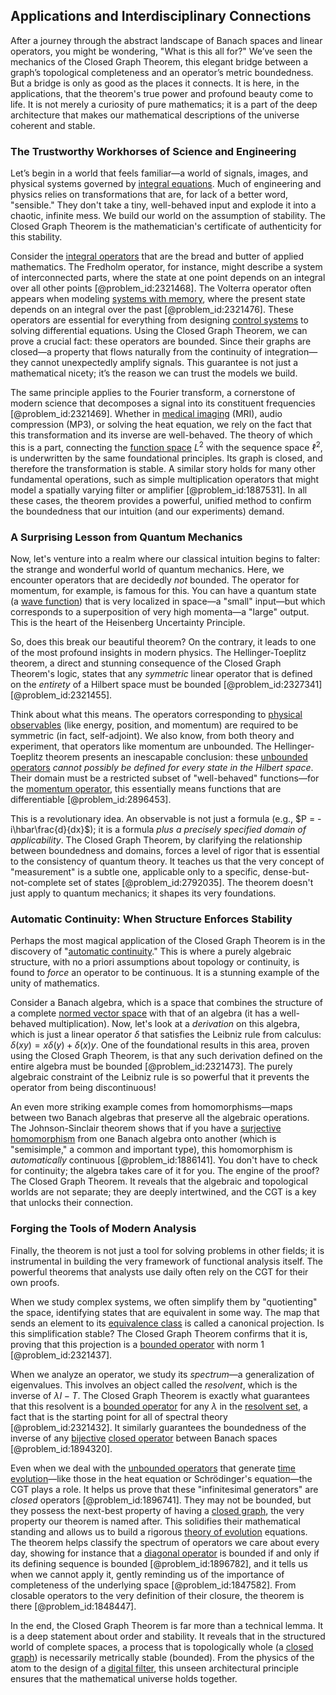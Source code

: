 ## Applications and Interdisciplinary Connections

After a journey through the abstract landscape of Banach spaces and linear operators, you might be wondering, "What is this all for?" We’ve seen the mechanics of the Closed Graph Theorem, this elegant bridge between a graph’s topological completeness and an operator’s metric boundedness. But a bridge is only as good as the places it connects. It is here, in the applications, that the theorem's true power and profound beauty come to life. It is not merely a curiosity of pure mathematics; it is a part of the deep architecture that makes our mathematical descriptions of the universe coherent and stable.

### The Trustworthy Workhorses of Science and Engineering

Let’s begin in a world that feels familiar—a world of signals, images, and physical systems governed by [integral equations](@article_id:138149). Much of engineering and physics relies on transformations that are, for lack of a better word, "sensible." They don't take a tiny, well-behaved input and explode it into a chaotic, infinite mess. We build our world on the assumption of stability. The Closed Graph Theorem is the mathematician's certificate of authenticity for this stability.

Consider the [integral operators](@article_id:187196) that are the bread and butter of applied mathematics. The Fredholm operator, for instance, might describe a system of interconnected parts, where the state at one point depends on an integral over all other points [@problem_id:2321468]. The Volterra operator often appears when modeling [systems with memory](@article_id:272560), where the present state depends on an integral over the past [@problem_id:2321476]. These operators are essential for everything from designing [control systems](@article_id:154797) to solving differential equations. Using the Closed Graph Theorem, we can prove a crucial fact: these operators are bounded. Since their graphs are closed—a property that flows naturally from the continuity of integration—they cannot unexpectedly amplify signals. This guarantee is not just a mathematical nicety; it’s the reason we can trust the models we build.

The same principle applies to the Fourier transform, a cornerstone of modern science that decomposes a signal into its constituent frequencies [@problem_id:2321469]. Whether in [medical imaging](@article_id:269155) (MRI), audio compression (MP3), or solving the heat equation, we rely on the fact that this transformation and its inverse are well-behaved. The theory of which this is a part, connecting the [function space](@article_id:136396) $L^2$ with the sequence space $\ell^2$, is underwritten by the same foundational principles. Its graph is closed, and therefore the transformation is stable. A similar story holds for many other fundamental operations, such as simple multiplication operators that might model a spatially varying filter or amplifier [@problem_id:1887531]. In all these cases, the theorem provides a powerful, unified method to confirm the boundedness that our intuition (and our experiments) demand.

### A Surprising Lesson from Quantum Mechanics

Now, let's venture into a realm where our classical intuition begins to falter: the strange and wonderful world of quantum mechanics. Here, we encounter operators that are decidedly *not* bounded. The operator for momentum, for example, is famous for this. You can have a quantum state (a [wave function](@article_id:147778)) that is very localized in space—a "small" input—but which corresponds to a superposition of very high momenta—a "large" output. This is the heart of the Heisenberg Uncertainty Principle.

So, does this break our beautiful theorem? On the contrary, it leads to one of the most profound insights in modern physics. The Hellinger-Toeplitz theorem, a direct and stunning consequence of the Closed Graph Theorem's logic, states that any *symmetric* linear operator that is defined on the *entirety* of a Hilbert space must be bounded [@problem_id:2327341] [@problem_id:2321455].

Think about what this means. The operators corresponding to [physical observables](@article_id:154198) (like energy, position, and momentum) are required to be symmetric (in fact, self-adjoint). We also know, from both theory and experiment, that operators like momentum are unbounded. The Hellinger-Toeplitz theorem presents an inescapable conclusion: these [unbounded operators](@article_id:144161) *cannot possibly be defined for every state in the Hilbert space*. Their domain must be a restricted subset of "well-behaved" functions—for the [momentum operator](@article_id:151249), this essentially means functions that are differentiable [@problem_id:2896453].

This is a revolutionary idea. An observable is not just a formula (e.g., $P = -i\hbar\frac{d}{dx}$); it is a formula *plus a precisely specified domain of applicability*. The Closed Graph Theorem, by clarifying the relationship between boundedness and domains, forces a level of rigor that is essential to the consistency of quantum theory. It teaches us that the very concept of "measurement" is a subtle one, applicable only to a specific, dense-but-not-complete set of states [@problem_id:2792035]. The theorem doesn't just apply to quantum mechanics; it shapes its very foundations.

### Automatic Continuity: When Structure Enforces Stability

Perhaps the most magical application of the Closed Graph Theorem is in the discovery of "[automatic continuity](@article_id:142855)." This is where a purely algebraic structure, with no a priori assumptions about topology or continuity, is found to *force* an operator to be continuous. It is a stunning example of the unity of mathematics.

Consider a Banach algebra, which is a space that combines the structure of a complete [normed vector space](@article_id:143927) with that of an algebra (it has a well-behaved multiplication). Now, let's look at a *derivation* on this algebra, which is just a linear operator $\delta$ that satisfies the Leibniz rule from calculus: $\delta(xy) = x\delta(y) + \delta(x)y$. One of the foundational results in this area, proven using the Closed Graph Theorem, is that any such derivation defined on the entire algebra must be bounded [@problem_id:2321473]. The purely algebraic constraint of the Leibniz rule is so powerful that it prevents the operator from being discontinuous!

An even more striking example comes from homomorphisms—maps between two Banach algebras that preserve all the algebraic operations. The Johnson-Sinclair theorem shows that if you have a [surjective homomorphism](@article_id:149658) from one Banach algebra onto another (which is "semisimple," a common and important type), this homomorphism is *automatically* continuous [@problem_id:1886141]. You don't have to check for continuity; the algebra takes care of it for you. The engine of the proof? The Closed Graph Theorem. It reveals that the algebraic and topological worlds are not separate; they are deeply intertwined, and the CGT is a key that unlocks their connection.

### Forging the Tools of Modern Analysis

Finally, the theorem is not just a tool for solving problems in other fields; it is instrumental in building the very framework of functional analysis itself. The powerful theorems that analysts use daily often rely on the CGT for their own proofs.

When we study complex systems, we often simplify them by "quotienting" the space, identifying states that are equivalent in some way. The map that sends an element to its [equivalence class](@article_id:140091) is called a canonical projection. Is this simplification stable? The Closed Graph Theorem confirms that it is, proving that this projection is a [bounded operator](@article_id:139690) with norm 1 [@problem_id:2321437].

When we analyze an operator, we study its *spectrum*—a generalization of eigenvalues. This involves an object called the *resolvent*, which is the inverse of $\lambda I - T$. The Closed Graph Theorem is exactly what guarantees that this resolvent is a [bounded operator](@article_id:139690) for any $\lambda$ in the [resolvent set](@article_id:261214), a fact that is the starting point for all of spectral theory [@problem_id:2321432]. It similarly guarantees the boundedness of the inverse of any [bijective](@article_id:190875) [closed operator](@article_id:273758) between Banach spaces [@problem_id:1894320].

Even when we deal with the [unbounded operators](@article_id:144161) that generate [time evolution](@article_id:153449)—like those in the heat equation or Schrödinger's equation—the CGT plays a role. It helps us prove that these "infinitesimal generators" are *closed* operators [@problem_id:1896741]. They may not be bounded, but they possess the next-best property of having a [closed graph](@article_id:153668), the very property our theorem is named after. This solidifies their mathematical standing and allows us to build a rigorous [theory of evolution](@article_id:177266) equations. The theorem helps classify the spectrum of operators we care about every day, showing for instance that a [diagonal operator](@article_id:262499) is bounded if and only if its defining sequence is bounded [@problem_id:1896782], and it tells us when we cannot apply it, gently reminding us of the importance of completeness of the underlying space [@problem_id:1847582]. From closable operators to the very definition of their closure, the theorem is there [@problem_id:1848447].

In the end, the Closed Graph Theorem is far more than a technical lemma. It is a deep statement about order and stability. It reveals that in the structured world of complete spaces, a process that is topologically whole (a [closed graph](@article_id:153668)) is necessarily metrically stable (bounded). From the physics of the atom to the design of a [digital filter](@article_id:264512), this unseen architectural principle ensures that the mathematical universe holds together.